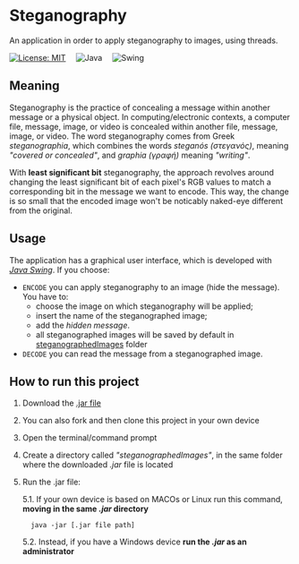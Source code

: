 # Steganography
An application in order to apply steganography to images, using threads.

[![License: MIT](https://img.shields.io/badge/License-MIT-blue.svg)](https://github.com/Amatofrancesco99/Steganography/blob/main/LICENSE)&emsp;
![Java](https://img.shields.io/badge/Backend-Java-red)&emsp;
![Swing](https://img.shields.io/badge/Frontend-Java_Swing-green)

## Meaning
Steganography is the practice of concealing a message within another message or a physical object.
In computing/electronic contexts, a computer file, message, image, or video is concealed within another file, message, image, or video.
The word steganography comes from Greek _steganographia_, which combines the words _steganós (στεγανός)_, meaning _"covered or concealed"_, and _graphia (γραφή)_ meaning _"writing"_.

With **least significant bit** steganography, the approach revolves around changing the least significant bit of each pixel's RGB values to match a corresponding bit in the message we want to encode. This way, the change is so small that the encoded image won't be noticably naked-eye different from the original.

## Usage
The application has a graphical user interface, which is developed with [_Java Swing_](https://www.javatpoint.com/java-swing).
If you choose: 
 - `ENCODE` you can apply steganography to an image (hide the message). You have to:
   - choose the image on which steganography will be applied;
   - insert the name of the steganographed image;
   - add the _hidden message_. 
   - all steganographed images will be saved by default in [steganographedImages](https://github.com/Amatofrancesco99/Steganography/tree/main/steganographedImages) folder
- `DECODE` you can read the message from a steganographed image.

## How to run this project
1. Download the [.jar file ](https://github.com/Amatofrancesco99/Steganography/blob/main/runnable/Steganography.jar)
2. You can also fork and then clone this project in your own device
3. Open the terminal/command prompt
4. Create a directory called _"steganographedImages"_, in the same folder where the downloaded _.jar_ file is located
5. Run the .jar file: 

    5.1.  If your own device is based on MACOs or Linux run this command, **moving in the same _.jar_ directory** 

         java -jar [.jar file path]

    5.2.  Instead, if you have a Windows device **run the _.jar_ as an administrator**
